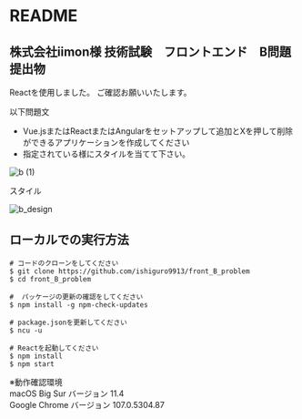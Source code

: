# README

## 株式会社iimon様 技術試験　フロントエンド　B問題　提出物

Reactを使用しました。
ご確認お願いいたします。

以下問題文

- Vue.jsまたはReactまたはAngularをセットアップして追加とXを押して削除ができるアプリケーションを作成してください
- 指定されている様にスタイルを当てて下さい。

![b (1)](https://user-images.githubusercontent.com/87271490/200167149-09f821c6-8cc6-4d9b-a172-943617040e3f.png)

スタイル

![b_design](https://user-images.githubusercontent.com/87271490/200167236-51ba25a7-d175-40c9-befe-c2be0a8ddcaa.png)

## ローカルでの実行方法

```
# コードのクローンをしてください
$ git clone https://github.com/ishiguro9913/front_B_problem
$ cd front_B_problem

#  パッケージの更新の確認をしてください
$ npm install -g npm-check-updates

# package.jsonを更新してください
$ ncu -u

# Reactを起動してください
$ npm install
$ npm start
```


※動作確認環境  
macOS Big Sur バージョン 11.4  
Google Chrome バージョン 107.0.5304.87